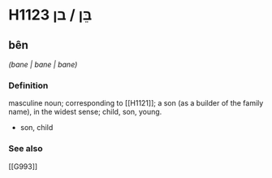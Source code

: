 # H1123 בֵּן / בן

## bên

_(bane | bane | bane)_

### Definition

masculine noun; corresponding to [[H1121]]; a son (as a builder of the family name), in the widest sense; child, son, young.

- son, child
### See also

[[G993]]

